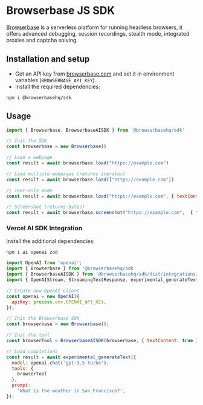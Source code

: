 # Browserbase JS SDK

[Browserbase](https://browserbase.com) is a serverless platform for running headless browsers, it offers advanced debugging, session recordings, stealth mode, integrated proxies and captcha solving.

## Installation and setup

- Get an API key from [browserbase.com](https://browserbase.com) and set it in environment variables (`BROWSERBASE_API_KEY`).
- Install the required dependencies:

```
npm i @browserbasehq/sdk
```

## Usage

```js
import { Browserbase, BrowserbaseAISDK } from '@browserbasehq/sdk'

// Init the SDK
const browserbase = new Browserbase()

// Load a webpage
const result = await browserbase.load("https://example.com")

// Load multiple webpages (returns iterator)
const result = await browserbase.load(["https://example.com"])

// Text-only mode
const result = await browserbase.load("https://example.com", { textContent: true })

// Screenshot (returns bytes)
const result = await browserbase.screenshot("https://example.com",  { textContent: true })
```

### Vercel AI SDK Integration

Install the additional dependencies:

```
npm i ai openai zod
```

```js
import OpenAI from 'openai';
import { Browserbase } from '@browserbasehq/sdk'
import { BrowserbaseAISDK } from '@browserbasehq/sdk/dist/integrations/ai-sdk'
import { OpenAIStream, StreamingTextResponse, experimental_generateText } from 'ai';

// Create new OpenAI client
const openai = new OpenAI({
  apiKey: process.env.OPENAI_API_KEY,
});

// Init the Browserbase SDK
const browserbase = new Browserbase();

// Init the tool
const browserTool = BrowserbaseAISDK(browserbase, { textContent: true });

// Load completions
const result = await experimental_generateText({
  model: openai.chat('gpt-3.5-turbo'),
  tools: {
    browserTool
  },
  prompt:
    'What is the weather in San Francisco?',
});
```
